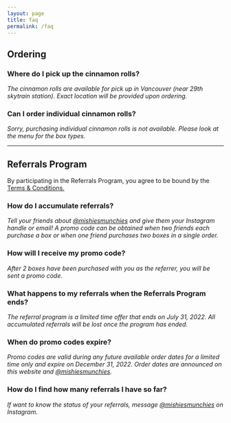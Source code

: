 ```yaml
---
layout: page
title: faq
permalink: /faq
---
```


## Ordering

### Where do I pick up the cinnamon rolls?
*The cinnamon rolls are available for pick up in Vancouver (near 29th skytrain station). Exact location will be provided upon ordering.*

### Can I order individual cinnamon rolls?
*Sorry, purchasing individual cinnamon rolls is not available. Please look at the menu for the box types.*

--- 

## Referrals Program
By participating in the Referrals Program, you agree to be bound by the [Terms & Conditions.](terms)

### How do I accumulate referrals?
*Tell your friends about [@mishiesmunchies](https://www.instagram.com/mishiesmunchies/) and give them your Instagram handle or email! A promo code can be obtained when two friends each purchase a box or when one friend purchases two boxes in a single order.*

### How will I receive my promo code?
*After 2 boxes have been purchased with you as the referrer, you will be sent a promo code.*

### What happens to my referrals when the Referrals Program ends?
*The referral program is a limited time offer that ends on July 31, 2022. All accumulated referrals will be lost once the program has ended.*

### When do promo codes expire?
*Promo codes are valid during any future available order dates for a limited time only and expire on December 31, 2022. Order dates are announced on this website and [@mishiesmunchies](https://www.instagram.com/mishiesmunchies/).*

### How do I find how many referrals I have so far? 
*If want to know the status of your referrals, message [@mishiesmunchies](https://www.instagram.com/mishiesmunchies/) on Instagram.*

